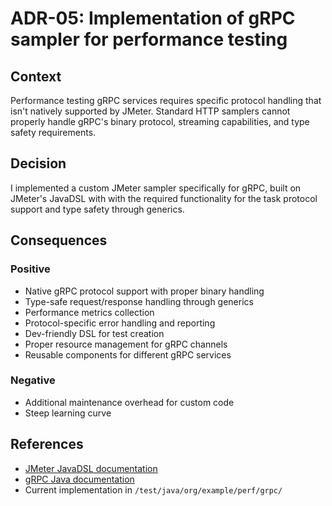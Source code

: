 # ADR-05: Implementation of gRPC sampler for performance testing

## Context

Performance testing gRPC services requires specific protocol handling that isn't natively supported by JMeter.
Standard HTTP samplers cannot properly handle gRPC's binary protocol, streaming capabilities, and type safety requirements.

## Decision

I implemented a custom JMeter sampler specifically for gRPC, built on JMeter's JavaDSL with with the required functionality for the task protocol support and type safety through generics.

## Consequences

### Positive

- Native gRPC protocol support with proper binary handling
- Type-safe request/response handling through generics
- Performance metrics collection
- Protocol-specific error handling and reporting
- Dev-friendly DSL for test creation
- Proper resource management for gRPC channels
- Reusable components for different gRPC services

### Negative

- Additional maintenance overhead for custom code
- Steep learning curve

## References

- [JMeter JavaDSL documentation](https://abstracta.github.io/jmeter-java-dsl/guide/)
- [gRPC Java documentation](https://grpc.io/docs/languages/java/)
- Current implementation in `/test/java/org/example/perf/grpc/`
